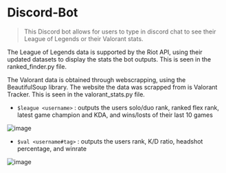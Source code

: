 # Discord-Bot

> This Discord bot allows for users to type in discord chat to see their League of Legends or their Valorant stats. 

The League of Legends data is supported by the Riot API, using their updated datasets to display the stats the bot outputs. This is seen in the ranked_finder.py file.

The Valorant data is obtained through webscrapping, using the BeautifulSoup library. The website the data was scrapped from is Valorant Tracker. This is seen in the valorant_stats.py file.

- `$league <username>` : outputs the users solo/duo rank, ranked flex rank, latest game champion and KDA, and wins/losts of their last 10 games

![image](https://user-images.githubusercontent.com/105384095/172506682-b4a20dfd-b776-46e7-83c2-16d40123f2e5.png)
- `$val <username#tag>` : outputs the users rank, K/D ratio, headshot percentage, and winrate

![image](https://user-images.githubusercontent.com/105384095/172506668-4795ca42-fd7c-464f-bcbd-13147694db81.png)
